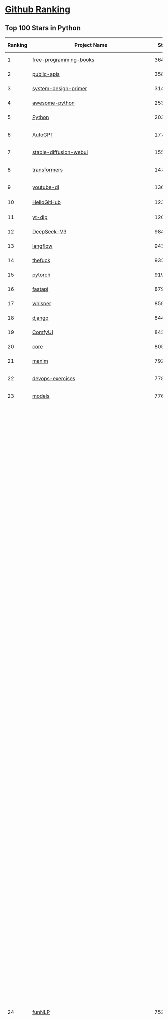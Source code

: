 [Github Ranking](../README.md)
==========

## Top 100 Stars in Python

| Ranking | Project Name | Stars | Forks | Language | Open Issues | Description | Last Commit |
| ------- | ------------ | ----- | ----- | -------- | ----------- | ----------- | ----------- |
| 1 | [free-programming-books](https://github.com/EbookFoundation/free-programming-books) | 364281 | 63862 | Python | 31 | :books: Freely available programming books | 2025-08-02T07:44:24Z |
| 2 | [public-apis](https://github.com/public-apis/public-apis) | 358715 | 37649 | Python | 2 | A collective list of free APIs | 2025-05-20T15:56:34Z |
| 3 | [system-design-primer](https://github.com/donnemartin/system-design-primer) | 314064 | 51576 | Python | 247 | Learn how to design large-scale systems. Prep for the system design interview.  Includes Anki flashcards. | 2025-05-21T11:13:33Z |
| 4 | [awesome-python](https://github.com/vinta/awesome-python) | 253150 | 26046 | Python | 0 | An opinionated list of awesome Python frameworks, libraries, software and resources. | 2025-07-17T16:35:51Z |
| 5 | [Python](https://github.com/TheAlgorithms/Python) | 203492 | 47138 | Python | 74 | All Algorithms implemented in Python | 2025-07-29T21:27:31Z |
| 6 | [AutoGPT](https://github.com/Significant-Gravitas/AutoGPT) | 177430 | 45921 | Python | 148 | AutoGPT is the vision of accessible AI for everyone, to use and to build on. Our mission is to provide the tools, so that you can focus on what matters. | 2025-08-02T23:24:08Z |
| 7 | [stable-diffusion-webui](https://github.com/AUTOMATIC1111/stable-diffusion-webui) | 155145 | 28789 | Python | 2362 | Stable Diffusion web UI | 2025-05-03T06:17:03Z |
| 8 | [transformers](https://github.com/huggingface/transformers) | 147784 | 29884 | Python | 1074 | 🤗 Transformers: the model-definition framework for state-of-the-art machine learning models in text, vision, audio, and multimodal models, for both inference and training.  | 2025-08-02T10:49:52Z |
| 9 | [youtube-dl](https://github.com/ytdl-org/youtube-dl) | 136730 | 10418 | Python | 3643 | Command-line program to download videos from YouTube.com and other video sites | 2025-05-04T11:53:05Z |
| 10 | [HelloGitHub](https://github.com/521xueweihan/HelloGitHub) | 123528 | 10597 | Python | 208 | :octocat: 分享 GitHub 上有趣、入门级的开源项目。Share interesting, entry-level open source projects on GitHub. | 2025-07-30T17:30:00Z |
| 11 | [yt-dlp](https://github.com/yt-dlp/yt-dlp) | 120950 | 9599 | Python | 1604 | A feature-rich command-line audio/video downloader | 2025-08-03T01:07:07Z |
| 12 | [DeepSeek-V3](https://github.com/deepseek-ai/DeepSeek-V3) | 98473 | 16043 | Python | 30 | None | 2025-06-27T08:46:37Z |
| 13 | [langflow](https://github.com/langflow-ai/langflow) | 94329 | 7240 | Python | 472 | Langflow is a powerful tool for building and deploying AI-powered agents and workflows. | 2025-08-03T00:31:45Z |
| 14 | [thefuck](https://github.com/nvbn/thefuck) | 93201 | 3735 | Python | 285 | Magnificent app which corrects your previous console command. | 2024-07-19T14:56:13Z |
| 15 | [pytorch](https://github.com/pytorch/pytorch) | 91998 | 24830 | Python | 15368 | Tensors and Dynamic neural networks in Python with strong GPU acceleration | 2025-08-03T03:51:25Z |
| 16 | [fastapi](https://github.com/fastapi/fastapi) | 87941 | 7675 | Python | 49 | FastAPI framework, high performance, easy to learn, fast to code, ready for production | 2025-08-01T14:33:00Z |
| 17 | [whisper](https://github.com/openai/whisper) | 85961 | 10560 | Python | 0 | Robust Speech Recognition via Large-Scale Weak Supervision | 2025-06-26T01:05:52Z |
| 18 | [django](https://github.com/django/django) | 84447 | 32744 | Python | 0 | The Web framework for perfectionists with deadlines. | 2025-08-01T07:43:22Z |
| 19 | [ComfyUI](https://github.com/comfyanonymous/ComfyUI) | 84203 | 9336 | Python | 2441 | The most powerful and modular diffusion model GUI, api and backend with a graph/nodes interface. | 2025-08-02T19:09:27Z |
| 20 | [core](https://github.com/home-assistant/core) | 80512 | 34531 | Python | 2394 | :house_with_garden: Open source home automation that puts local control and privacy first. | 2025-08-02T21:40:04Z |
| 21 | [manim](https://github.com/3b1b/manim) | 79258 | 6822 | Python | 449 | Animation engine for explanatory math videos | 2025-06-14T15:50:43Z |
| 22 | [devops-exercises](https://github.com/bregman-arie/devops-exercises) | 77816 | 17446 | Python | 35 | Linux, Jenkins, AWS, SRE, Prometheus, Docker, Python, Ansible, Git, Kubernetes, Terraform, OpenStack, SQL, NoSQL, Azure, GCP, DNS, Elastic, Network, Virtualization. DevOps Interview Questions | 2025-04-24T19:36:05Z |
| 23 | [models](https://github.com/tensorflow/models) | 77617 | 45525 | Python | 1076 | Models and examples built with TensorFlow | 2025-07-29T19:00:10Z |
| 24 | [funNLP](https://github.com/fighting41love/funNLP) | 75200 | 14940 | Python | 33 | 中英文敏感词、语言检测、中外手机/电话归属地/运营商查询、名字推断性别、手机号抽取、身份证抽取、邮箱抽取、中日文人名库、中文缩写库、拆字词典、词汇情感值、停用词、反动词表、暴恐词表、繁简体转换、英文模拟中文发音、汪峰歌词生成器、职业名称词库、同义词库、反义词库、否定词库、汽车品牌词库、汽车零件词库、连续英文切割、各种中文词向量、公司名字大全、古诗词库、IT词库、财经词库、成语词库、地名词库、历史名人词库、诗词词库、医学词库、饮食词库、法律词库、汽车词库、动物词库、中文聊天语料、中文谣言数据、百度中文问答数据集、句子相似度匹配算法集合、bert资源、文本生成&摘要相关工具、cocoNLP信息抽取工具、国内电话号码正则匹配、清华大学XLORE:中英文跨语言百科知识图谱、清华大学人工智能技术系列报告、自然语言生成、NLU太难了系列、自动对联数据及机器人、用户名黑名单列表、罪名法务名词及分类模型、微信公众号语料、cs224n深度学习自然语言处理课程、中文手写汉字识别、中文自然语言处理 语料/数据集、变量命名神器、分词语料库+代码、任务型对话英文数据集、ASR 语音数据集 + 基于深度学习的中文语音识别系统、笑声检测器、Microsoft多语言数字/单位/如日期时间识别包、中华新华字典数据库及api(包括常用歇后语、成语、词语和汉字)、文档图谱自动生成、SpaCy 中文模型、Common Voice语音识别数据集新版、神经网络关系抽取、基于bert的命名实体识别、关键词(Keyphrase)抽取包pke、基于医疗领域知识图谱的问答系统、基于依存句法与语义角色标注的事件三元组抽取、依存句法分析4万句高质量标注数据、cnocr：用来做中文OCR的Python3包、中文人物关系知识图谱项目、中文nlp竞赛项目及代码汇总、中文字符数据、speech-aligner: 从“人声语音”及其“语言文本”产生音素级别时间对齐标注的工具、AmpliGraph: 知识图谱表示学习(Python)库：知识图谱概念链接预测、Scattertext 文本可视化(python)、语言/知识表示工具：BERT & ERNIE、中文对比英文自然语言处理NLP的区别综述、Synonyms中文近义词工具包、HarvestText领域自适应文本挖掘工具（新词发现-情感分析-实体链接等）、word2word：(Python)方便易用的多语言词-词对集：62种语言/3,564个多语言对、语音识别语料生成工具：从具有音频/字幕的在线视频创建自动语音识别(ASR)语料库、构建医疗实体识别的模型（包含词典和语料标注）、单文档非监督的关键词抽取、Kashgari中使用gpt-2语言模型、开源的金融投资数据提取工具、文本自动摘要库TextTeaser: 仅支持英文、人民日报语料处理工具集、一些关于自然语言的基本模型、基于14W歌曲知识库的问答尝试--功能包括歌词接龙and已知歌词找歌曲以及歌曲歌手歌词三角关系的问答、基于Siamese bilstm模型的相似句子判定模型并提供训练数据集和测试数据集、用Transformer编解码模型实现的根据Hacker News文章标题自动生成评论、用BERT进行序列标记和文本分类的模板代码、LitBank：NLP数据集——支持自然语言处理和计算人文学科任务的100部带标记英文小说语料、百度开源的基准信息抽取系统、虚假新闻数据集、Facebook: LAMA语言模型分析，提供Transformer-XL/BERT/ELMo/GPT预训练语言模型的统一访问接口、CommonsenseQA：面向常识的英文QA挑战、中文知识图谱资料、数据及工具、各大公司内部里大牛分享的技术文档 PDF 或者 PPT、自然语言生成SQL语句（英文）、中文NLP数据增强（EDA）工具、英文NLP数据增强工具 、基于医药知识图谱的智能问答系统、京东商品知识图谱、基于mongodb存储的军事领域知识图谱问答项目、基于远监督的中文关系抽取、语音情感分析、中文ULMFiT-情感分析-文本分类-语料及模型、一个拍照做题程序、世界各国大规模人名库、一个利用有趣中文语料库 qingyun 训练出来的中文聊天机器人、中文聊天机器人seqGAN、省市区镇行政区划数据带拼音标注、教育行业新闻语料库包含自动文摘功能、开放了对话机器人-知识图谱-语义理解-自然语言处理工具及数据、中文知识图谱：基于百度百科中文页面-抽取三元组信息-构建中文知识图谱、masr: 中文语音识别-提供预训练模型-高识别率、Python音频数据增广库、中文全词覆盖BERT及两份阅读理解数据、ConvLab：开源多域端到端对话系统平台、中文自然语言处理数据集、基于最新版本rasa搭建的对话系统、基于TensorFlow和BERT的管道式实体及关系抽取、一个小型的证券知识图谱/知识库、复盘所有NLP比赛的TOP方案、OpenCLaP：多领域开源中文预训练语言模型仓库、UER：基于不同语料+编码器+目标任务的中文预训练模型仓库、中文自然语言处理向量合集、基于金融-司法领域(兼有闲聊性质)的聊天机器人、g2pC：基于上下文的汉语读音自动标记模块、Zincbase 知识图谱构建工具包、诗歌质量评价/细粒度情感诗歌语料库、快速转化「中文数字」和「阿拉伯数字」、百度知道问答语料库、基于知识图谱的问答系统、jieba_fast 加速版的jieba、正则表达式教程、中文阅读理解数据集、基于BERT等最新语言模型的抽取式摘要提取、Python利用深度学习进行文本摘要的综合指南、知识图谱深度学习相关资料整理、维基大规模平行文本语料、StanfordNLP 0.2.0：纯Python版自然语言处理包、NeuralNLP-NeuralClassifier：腾讯开源深度学习文本分类工具、端到端的封闭域对话系统、中文命名实体识别：NeuroNER vs. BertNER、新闻事件线索抽取、2019年百度的三元组抽取比赛：“科学空间队”源码、基于依存句法的开放域文本知识三元组抽取和知识库构建、中文的GPT2训练代码、ML-NLP - 机器学习(Machine Learning)NLP面试中常考到的知识点和代码实现、nlp4han:中文自然语言处理工具集(断句/分词/词性标注/组块/句法分析/语义分析/NER/N元语法/HMM/代词消解/情感分析/拼写检查、XLM：Facebook的跨语言预训练语言模型、用基于BERT的微调和特征提取方法来进行知识图谱百度百科人物词条属性抽取、中文自然语言处理相关的开放任务-数据集-当前最佳结果、CoupletAI - 基于CNN+Bi-LSTM+Attention 的自动对对联系统、抽象知识图谱、MiningZhiDaoQACorpus - 580万百度知道问答数据挖掘项目、brat rapid annotation tool: 序列标注工具、大规模中文知识图谱数据：1.4亿实体、数据增强在机器翻译及其他nlp任务中的应用及效果、allennlp阅读理解:支持多种数据和模型、PDF表格数据提取工具 、 Graphbrain：AI开源软件库和科研工具，目的是促进自动意义提取和文本理解以及知识的探索和推断、简历自动筛选系统、基于命名实体识别的简历自动摘要、中文语言理解测评基准，包括代表性的数据集&基准模型&语料库&排行榜、树洞 OCR 文字识别 、从包含表格的扫描图片中识别表格和文字、语声迁移、Python口语自然语言处理工具集(英文)、 similarity：相似度计算工具包，java编写、海量中文预训练ALBERT模型 、Transformers 2.0 、基于大规模音频数据集Audioset的音频增强 、Poplar：网页版自然语言标注工具、图片文字去除，可用于漫画翻译 、186种语言的数字叫法库、Amazon发布基于知识的人-人开放领域对话数据集 、中文文本纠错模块代码、繁简体转换 、 Python实现的多种文本可读性评价指标、类似于人名/地名/组织机构名的命名体识别数据集 、东南大学《知识图谱》研究生课程(资料)、. 英文拼写检查库 、 wwsearch是企业微信后台自研的全文检索引擎、CHAMELEON：深度学习新闻推荐系统元架构 、 8篇论文梳理BERT相关模型进展与反思、DocSearch：免费文档搜索引擎、 LIDA：轻量交互式对话标注工具 、aili - the fastest in-memory index in the East 东半球最快并发索引 、知识图谱车音工作项目、自然语言生成资源大全 、中日韩分词库mecab的Python接口库、中文文本摘要/关键词提取、汉字字符特征提取器 (featurizer)，提取汉字的特征（发音特征、字形特征）用做深度学习的特征、中文生成任务基准测评 、中文缩写数据集、中文任务基准测评 - 代表性的数据集-基准(预训练)模型-语料库-baseline-工具包-排行榜、PySS3：面向可解释AI的SS3文本分类器机器可视化工具 、中文NLP数据集列表、COPE - 格律诗编辑程序、doccano：基于网页的开源协同多语言文本标注工具 、PreNLP：自然语言预处理库、简单的简历解析器，用来从简历中提取关键信息、用于中文闲聊的GPT2模型：GPT2-chitchat、基于检索聊天机器人多轮响应选择相关资源列表(Leaderboards、Datasets、Papers)、(Colab)抽象文本摘要实现集锦(教程 、词语拼音数据、高效模糊搜索工具、NLP数据增广资源集、微软对话机器人框架 、 GitHub Typo Corpus：大规模GitHub多语言拼写错误/语法错误数据集、TextCluster：短文本聚类预处理模块 Short text cluster、面向语音识别的中文文本规范化、BLINK：最先进的实体链接库、BertPunc：基于BERT的最先进标点修复模型、Tokenizer：快速、可定制的文本词条化库、中文语言理解测评基准，包括代表性的数据集、基准(预训练)模型、语料库、排行榜、spaCy 医学文本挖掘与信息提取 、 NLP任务示例项目代码集、 python拼写检查库、chatbot-list - 行业内关于智能客服、聊天机器人的应用和架构、算法分享和介绍、语音质量评价指标(MOSNet, BSSEval, STOI, PESQ, SRMR)、 用138GB语料训练的法文RoBERTa预训练语言模型 、BERT-NER-Pytorch：三种不同模式的BERT中文NER实验、无道词典 - 有道词典的命令行版本，支持英汉互查和在线查询、2019年NLP亮点回顾、 Chinese medical dialogue data 中文医疗对话数据集 、最好的汉字数字(中文数字)-阿拉伯数字转换工具、 基于百科知识库的中文词语多词义/义项获取与特定句子词语语义消歧、awesome-nlp-sentiment-analysis - 情感分析、情绪原因识别、评价对象和评价词抽取、LineFlow：面向所有深度学习框架的NLP数据高效加载器、中文医学NLP公开资源整理 、MedQuAD：(英文)医学问答数据集、将自然语言数字串解析转换为整数和浮点数、Transfer Learning in Natural Language Processing (NLP) 、面向语音识别的中文/英文发音辞典、Tokenizers：注重性能与多功能性的最先进分词器、CLUENER 细粒度命名实体识别 Fine Grained Named Entity Recognition、 基于BERT的中文命名实体识别、中文谣言数据库、NLP数据集/基准任务大列表、nlp相关的一些论文及代码, 包括主题模型、词向量(Word Embedding)、命名实体识别(NER)、文本分类(Text Classificatin)、文本生成(Text Generation)、文本相似性(Text Similarity)计算等，涉及到各种与nlp相关的算法，基于keras和tensorflow 、Python文本挖掘/NLP实战示例、 Blackstone：面向非结构化法律文本的spaCy pipeline和NLP模型通过同义词替换实现文本“变脸” 、中文 预训练 ELECTREA 模型: 基于对抗学习 pretrain Chinese Model 、albert-chinese-ner - 用预训练语言模型ALBERT做中文NER 、基于GPT2的特定主题文本生成/文本增广、开源预训练语言模型合集、多语言句向量包、编码、标记和实现：一种可控高效的文本生成方法、 英文脏话大列表 、attnvis：GPT2、BERT等transformer语言模型注意力交互可视化、CoVoST：Facebook发布的多语种语音-文本翻译语料库，包括11种语言(法语、德语、荷兰语、俄语、西班牙语、意大利语、土耳其语、波斯语、瑞典语、蒙古语和中文)的语音、文字转录及英文译文、Jiagu自然语言处理工具 - 以BiLSTM等模型为基础，提供知识图谱关系抽取 中文分词 词性标注 命名实体识别 情感分析 新词发现 关键词 文本摘要 文本聚类等功能、用unet实现对文档表格的自动检测，表格重建、NLP事件提取文献资源列表 、 金融领域自然语言处理研究资源大列表、CLUEDatasetSearch - 中英文NLP数据集：搜索所有中文NLP数据集，附常用英文NLP数据集 、medical_NER - 中文医学知识图谱命名实体识别 、(哈佛)讲因果推理的免费书、知识图谱相关学习资料/数据集/工具资源大列表、Forte：灵活强大的自然语言处理pipeline工具集 、Python字符串相似性算法库、PyLaia：面向手写文档分析的深度学习工具包、TextFooler：针对文本分类/推理的对抗文本生成模块、Haystack：灵活、强大的可扩展问答(QA)框架、中文关键短语抽取工具 | 2024-05-10T07:38:24Z |
| 25 | [Deep-Live-Cam](https://github.com/hacksider/Deep-Live-Cam) | 72226 | 10399 | Python | 64 | real time face swap and one-click video deepfake with only a single image | 2025-08-01T18:56:26Z |
| 26 | [d2l-zh](https://github.com/d2l-ai/d2l-zh) | 71290 | 11768 | Python | 0 | 《动手学深度学习》：面向中文读者、能运行、可讨论。中英文版被70多个国家的500多所大学用于教学。 | 2024-07-30T09:32:19Z |
| 27 | [screenshot-to-code](https://github.com/abi/screenshot-to-code) | 70504 | 8711 | Python | 100 | Drop in a screenshot and convert it to clean code (HTML/Tailwind/React/Vue) | 2025-07-27T20:51:24Z |
| 28 | [markitdown](https://github.com/microsoft/markitdown) | 70109 | 3789 | Python | 246 | Python tool for converting files and office documents to Markdown. | 2025-06-04T04:09:25Z |
| 29 | [flask](https://github.com/pallets/flask) | 70102 | 16505 | Python | 6 | The Python micro framework for building web applications. | 2025-06-12T20:48:14Z |
| 30 | [awesome-machine-learning](https://github.com/josephmisiti/awesome-machine-learning) | 69175 | 15029 | Python | 1 | A curated list of awesome Machine Learning frameworks, libraries and software. | 2025-06-25T14:00:11Z |
| 31 | [gpt_academic](https://github.com/binary-husky/gpt_academic) | 69038 | 8370 | Python | 262 | 为GPT/GLM等LLM大语言模型提供实用化交互接口，特别优化论文阅读/润色/写作体验，模块化设计，支持自定义快捷按钮&函数插件，支持Python和C++等项目剖析&自译解功能，PDF/LaTex论文翻译&总结功能，支持并行问询多种LLM模型，支持chatglm3等本地模型。接入通义千问, deepseekcoder, 讯飞星火, 文心一言, llama2, rwkv, claude2, moss等。 | 2025-07-31T14:22:25Z |
| 32 | [PayloadsAllTheThings](https://github.com/swisskyrepo/PayloadsAllTheThings) | 68919 | 15766 | Python | 0 | A list of useful payloads and bypass for Web Application Security and Pentest/CTF | 2025-07-29T17:10:42Z |
| 33 | [cpython](https://github.com/python/cpython) | 68135 | 32494 | Python | 7250 | The Python programming language | 2025-08-02T15:49:34Z |
| 34 | [sherlock](https://github.com/sherlock-project/sherlock) | 67724 | 7783 | Python | 102 | Hunt down social media accounts by username across social networks | 2025-05-06T09:55:10Z |
| 35 | [browser-use](https://github.com/browser-use/browser-use) | 66803 | 7708 | Python | 495 | 🌐 Make websites accessible for AI agents. Automate tasks online with ease. | 2025-08-02T22:21:02Z |
| 36 | [new-pac](https://github.com/Alvin9999/new-pac) | 66275 | 10210 | Python | 431 | 翻墙-科学上网、自由上网、免费科学上网、免费翻墙、fanqiang、油管youtube/视频下载、软件、VPN、一键翻墙浏览器，vps一键搭建翻墙服务器脚本/教程，免费shadowsocks/ss/ssr/v2ray/goflyway账号/节点，翻墙梯子，电脑、手机、iOS、安卓、windows、Mac、Linux、路由器翻墙、科学上网、youtube视频下载、youtube油管镜像/免翻墙网站、美区apple id共享账号、翻墙-科学上网-梯子 | 2025-08-03T03:40:46Z |
| 37 | [ansible](https://github.com/ansible/ansible) | 65810 | 24055 | Python | 550 | Ansible is a radically simple IT automation platform that makes your applications and systems easier to deploy and maintain. Automate everything from code deployment to network configuration to cloud management, in a language that approaches plain English, using SSH, with no agents to install on remote systems. https://docs.ansible.com. | 2025-07-31T15:35:16Z |
| 38 | [gpt4free](https://github.com/xtekky/gpt4free) | 64795 | 13687 | Python | 15 | The official gpt4free repository \| various collection of powerful language models \| o4, o3 and deepseek r1, gpt-4.1, gemini 2.5 | 2025-08-01T10:08:33Z |
| 39 | [keras](https://github.com/keras-team/keras) | 63264 | 19600 | Python | 230 | Deep Learning for humans | 2025-08-01T21:35:24Z |
| 40 | [scikit-learn](https://github.com/scikit-learn/scikit-learn) | 62869 | 26096 | Python | 1575 | scikit-learn: machine learning in Python | 2025-08-01T23:21:14Z |
| 41 | [annotated_deep_learning_paper_implementations](https://github.com/labmlai/annotated_deep_learning_paper_implementations) | 62257 | 6309 | Python | 24 | 🧑‍🏫 60+ Implementations/tutorials of deep learning papers with side-by-side notes 📝; including transformers (original, xl, switch, feedback, vit, ...), optimizers (adam, adabelief, sophia, ...), gans(cyclegan, stylegan2, ...), 🎮 reinforcement learning (ppo, dqn), capsnet, distillation, ... 🧠 | 2025-08-01T10:20:35Z |
| 42 | [OpenHands](https://github.com/All-Hands-AI/OpenHands) | 61633 | 7319 | Python | 297 | 🙌 OpenHands: Code Less, Make More | 2025-08-03T01:46:23Z |
| 43 | [ragflow](https://github.com/infiniflow/ragflow) | 61520 | 6232 | Python | 2528 | RAGFlow is an open-source RAG (Retrieval-Augmented Generation) engine based on deep document understanding. | 2025-08-02T13:14:43Z |
| 44 | [open-interpreter](https://github.com/openinterpreter/open-interpreter) | 60118 | 5139 | Python | 225 | A natural language interface for computers | 2025-07-29T16:57:33Z |
| 45 | [localstack](https://github.com/localstack/localstack) | 59929 | 4207 | Python | 234 | 💻 A fully functional local AWS cloud stack. Develop and test your cloud & Serverless apps offline | 2025-08-02T21:37:07Z |
| 46 | [llama](https://github.com/meta-llama/llama) | 58578 | 9792 | Python | 442 | Inference code for Llama models | 2025-01-26T21:42:26Z |
| 47 | [scrapy](https://github.com/scrapy/scrapy) | 57817 | 10985 | Python | 461 | Scrapy, a fast high-level web crawling & scraping framework for Python. | 2025-08-01T09:01:40Z |
| 48 | [MetaGPT](https://github.com/FoundationAgents/MetaGPT) | 57638 | 6932 | Python | 13 | 🌟 The Multi-Agent Framework: First AI Software Company, Towards Natural Language Programming | 2025-06-30T11:45:55Z |
| 49 | [private-gpt](https://github.com/zylon-ai/private-gpt) | 56385 | 7570 | Python | 251 | Interact with your documents using the power of GPT, 100% privately, no data leaks | 2024-11-13T19:30:32Z |
| 50 | [you-get](https://github.com/soimort/you-get) | 56245 | 9799 | Python | 0 | :arrow_double_down: Dumb downloader that scrapes the web | 2025-04-27T15:33:25Z |
| 51 | [openpilot](https://github.com/commaai/openpilot) | 55648 | 10003 | Python | 124 | openpilot is an operating system for robotics. Currently, it upgrades the driver assistance system on 300+ supported cars. | 2025-08-03T03:51:03Z |
| 52 | [LLaMA-Factory](https://github.com/hiyouga/LLaMA-Factory) | 55413 | 6803 | Python | 534 | Unified Efficient Fine-Tuning of 100+ LLMs & VLMs (ACL 2024) | 2025-07-30T15:05:14Z |
| 53 | [face_recognition](https://github.com/ageitgey/face_recognition) | 55167 | 13643 | Python | 774 | The world's simplest facial recognition api for Python and the command line | 2024-08-21T06:22:36Z |
| 54 | [awesome-llm-apps](https://github.com/Shubhamsaboo/awesome-llm-apps) | 54899 | 6418 | Python | 3 | Collection of awesome LLM apps with AI Agents and RAG using OpenAI, Anthropic, Gemini and opensource models. | 2025-08-01T03:04:20Z |
| 55 | [yolov5](https://github.com/ultralytics/yolov5) | 54871 | 17115 | Python | 253 | YOLOv5 🚀 in PyTorch > ONNX > CoreML > TFLite | 2025-07-14T04:50:34Z |
| 56 | [Real-Time-Voice-Cloning](https://github.com/CorentinJ/Real-Time-Voice-Cloning) | 54789 | 9049 | Python | 204 | Clone a voice in 5 seconds to generate arbitrary speech in real-time | 2025-05-30T11:41:05Z |
| 57 | [gpt-engineer](https://github.com/AntonOsika/gpt-engineer) | 54628 | 7235 | Python | 30 | CLI platform to experiment with codegen. Precursor to: https://lovable.dev | 2025-05-14T10:15:10Z |
| 58 | [faceswap](https://github.com/deepfakes/faceswap) | 54340 | 13427 | Python | 33 | Deepfakes Software For All | 2025-07-11T17:20:12Z |
| 59 | [vllm](https://github.com/vllm-project/vllm) | 53800 | 9095 | Python | 1815 | A high-throughput and memory-efficient inference and serving engine for LLMs | 2025-08-03T02:42:01Z |
| 60 | [requests](https://github.com/psf/requests) | 53114 | 9519 | Python | 197 | A simple, yet elegant, HTTP library. | 2025-07-28T19:09:44Z |
| 61 | [hackingtool](https://github.com/Z4nzu/hackingtool) | 53113 | 5724 | Python | 52 | ALL IN ONE Hacking Tool For Hackers | 2025-03-03T15:17:19Z |
| 62 | [rich](https://github.com/Textualize/rich) | 53111 | 1861 | Python | 208 | Rich is a Python library for rich text and beautiful formatting in the terminal. | 2025-07-25T07:35:18Z |
| 63 | [PaddleOCR](https://github.com/PaddlePaddle/PaddleOCR) | 52213 | 8477 | Python | 129 | Awesome multilingual OCR and Document Parsing toolkits based on PaddlePaddle (practical ultra lightweight OCR system, support 80+ languages recognition, provide data annotation and synthesis tools, support training and deployment among server, mobile, embedded and IoT devices) | 2025-07-29T06:30:46Z |
| 64 | [grok-1](https://github.com/xai-org/grok-1) | 50395 | 8359 | Python | 0 | Grok open release | 2024-08-30T04:17:25Z |
| 65 | [crawl4ai](https://github.com/unclecode/crawl4ai) | 50208 | 4887 | Python | 164 | 🚀🤖 Crawl4AI: Open-source LLM Friendly Web Crawler & Scraper. Don't be shy, join here: https://discord.gg/jP8KfhDhyN | 2025-07-31T07:21:03Z |
| 66 | [GPT-SoVITS](https://github.com/RVC-Boss/GPT-SoVITS) | 49542 | 5434 | Python | 704 | 1 min voice data can also be used to train a good TTS model! (few shot voice cloning) | 2025-08-02T09:47:15Z |
| 67 | [OpenManus](https://github.com/FoundationAgents/OpenManus) | 48615 | 8506 | Python | 401 | No fortress, purely open ground.  OpenManus is Coming. | 2025-07-28T16:26:05Z |
| 68 | [autogen](https://github.com/microsoft/autogen) | 48193 | 7358 | Python | 388 | A programming framework for agentic AI 🤖 PyPi: autogen-agentchat Discord: https://aka.ms/autogen-discord Office Hour: https://aka.ms/autogen-officehour | 2025-08-03T00:56:46Z |
| 69 | [30-Days-Of-Python](https://github.com/Asabeneh/30-Days-Of-Python) | 48143 | 9192 | Python | 53 | 30 days of Python programming challenge is a step-by-step guide to learn the Python programming language in 30 days. This challenge may take more than100 days, follow your own pace.  These videos may help too: https://www.youtube.com/channel/UC7PNRuno1rzYPb1xLa4yktw | 2025-06-04T21:49:56Z |
| 70 | [professional-programming](https://github.com/charlax/professional-programming) | 47885 | 3807 | Python | 1 | A collection of learning resources for curious software engineers | 2025-07-28T09:41:42Z |
| 71 | [OpenBB](https://github.com/OpenBB-finance/OpenBB) | 47660 | 4354 | Python | 48 | Investment Research for Everyone, Everywhere. | 2025-07-31T00:03:13Z |
| 72 | [big-list-of-naughty-strings](https://github.com/minimaxir/big-list-of-naughty-strings) | 47362 | 2159 | Python | 69 | The Big List of Naughty Strings is a list of strings which have a high probability of causing issues when used as user-input data. | 2024-04-18T03:26:59Z |
| 73 | [pandas](https://github.com/pandas-dev/pandas) | 46171 | 18745 | Python | 3652 | Flexible and powerful data analysis / manipulation library for Python, providing labeled data structures similar to R data.frame objects, statistical functions, and much more | 2025-08-02T20:52:25Z |
| 74 | [Fooocus](https://github.com/lllyasviel/Fooocus) | 45957 | 7339 | Python | 210 | Focus on prompting and generating | 2025-01-24T10:55:35Z |
| 75 | [odoo](https://github.com/odoo/odoo) | 44802 | 28935 | Python | 3264 | Odoo. Open Source Apps To Grow Your Business. | 2025-08-03T00:30:27Z |
| 76 | [text-generation-webui](https://github.com/oobabooga/text-generation-webui) | 44540 | 5735 | Python | 2573 | LLM UI with advanced features, easy setup, and multiple backend support. | 2025-08-01T18:04:50Z |
| 77 | [ultralytics](https://github.com/ultralytics/ultralytics) | 43905 | 8574 | Python | 254 | Ultralytics YOLO 🚀 | 2025-08-02T22:46:19Z |
| 78 | [llama_index](https://github.com/run-llama/llama_index) | 43469 | 6250 | Python | 226 | LlamaIndex is the leading framework for building LLM-powered agents over your data. | 2025-08-02T04:20:08Z |
| 79 | [nanoGPT](https://github.com/karpathy/nanoGPT) | 43344 | 7291 | Python | 225 | The simplest, fastest repository for training/finetuning medium-sized GPTs. | 2024-12-09T23:53:04Z |
| 80 | [unsloth](https://github.com/unslothai/unsloth) | 43095 | 3457 | Python | 675 | Fine-tuning & Reinforcement Learning for LLMs. 🦥 Train Qwen3, Llama 4, DeepSeek-R1, Gemma 3, TTS 2x faster with 70% less VRAM. | 2025-08-02T10:39:39Z |
| 81 | [python-patterns](https://github.com/faif/python-patterns) | 41805 | 7027 | Python | 10 | A collection of design patterns/idioms in Python | 2025-07-19T00:16:40Z |
| 82 | [TTS](https://github.com/coqui-ai/TTS) | 41772 | 5456 | Python | 4 | 🐸💬 - a deep learning toolkit for Text-to-Speech, battle-tested in research and production | 2024-08-16T12:07:14Z |
| 83 | [sentry](https://github.com/getsentry/sentry) | 41616 | 4401 | Python | 2174 | Developer-first error tracking and performance monitoring | 2025-08-02T21:29:44Z |
| 84 | [stablediffusion](https://github.com/Stability-AI/stablediffusion) | 41460 | 5291 | Python | 248 | High-Resolution Image Synthesis with Latent Diffusion Models | 2025-06-25T14:18:37Z |
| 85 | [airflow](https://github.com/apache/airflow) | 41351 | 15397 | Python | 1288 | Apache Airflow - A platform to programmatically author, schedule, and monitor workflows | 2025-08-03T02:59:08Z |
| 86 | [diagrams](https://github.com/mingrammer/diagrams) | 41250 | 2653 | Python | 309 | :art: Diagram as Code for prototyping cloud system architectures | 2025-07-22T11:31:47Z |
| 87 | [ailearning](https://github.com/apachecn/ailearning) | 41208 | 11578 | Python | 3 | AiLearning：数据分析+机器学习实战+线性代数+PyTorch+NLTK+TF2 | 2024-11-12T16:21:55Z |
| 88 | [MinerU](https://github.com/opendatalab/MinerU) | 41177 | 3386 | Python | 117 | A high-quality tool for convert PDF to Markdown and JSON.一站式开源高质量数据提取工具，将PDF转换成Markdown和JSON格式。 | 2025-08-02T05:58:52Z |
| 89 | [ChatGLM-6B](https://github.com/zai-org/ChatGLM-6B) | 41111 | 5217 | Python | 557 | ChatGLM-6B: An Open Bilingual Dialogue Language Model \| 开源双语对话语言模型 | 2024-06-27T04:05:25Z |
| 90 | [ColossalAI](https://github.com/hpcaitech/ColossalAI) | 41060 | 4525 | Python | 434 | Making large AI models cheaper, faster and more accessible | 2025-07-30T10:14:48Z |
| 91 | [freqtrade](https://github.com/freqtrade/freqtrade) | 41003 | 8274 | Python | 27 | Free, open source crypto trading bot | 2025-08-02T09:24:56Z |
| 92 | [black](https://github.com/psf/black) | 40746 | 2617 | Python | 327 | The uncompromising Python code formatter | 2025-07-29T14:31:26Z |
| 93 | [streamlit](https://github.com/streamlit/streamlit) | 40724 | 3630 | Python | 1108 | Streamlit — A faster way to build and share data apps. | 2025-08-02T06:43:54Z |
| 94 | [mitmproxy](https://github.com/mitmproxy/mitmproxy) | 40007 | 4265 | Python | 333 | An interactive TLS-capable intercepting HTTP proxy for penetration testers and software developers. | 2025-08-01T22:48:29Z |
| 95 | [cheat.sh](https://github.com/chubin/cheat.sh) | 39750 | 1839 | Python | 124 | the only cheat sheet you need | 2025-08-01T10:34:23Z |
| 96 | [DeepSpeed](https://github.com/deepspeedai/DeepSpeed) | 39580 | 4497 | Python | 1081 | DeepSpeed is a deep learning optimization library that makes distributed training and inference easy, efficient, and effective. | 2025-08-03T00:01:57Z |
| 97 | [bert](https://github.com/google-research/bert) | 39379 | 9695 | Python | 790 | TensorFlow code and pre-trained models for BERT | 2024-07-23T23:39:41Z |
| 98 | [gradio](https://github.com/gradio-app/gradio) | 39309 | 3011 | Python | 436 | Build and share delightful machine learning apps, all in Python. 🌟 Star to support our work! | 2025-08-02T00:00:17Z |
| 99 | [Deep-Learning-Papers-Reading-Roadmap](https://github.com/floodsung/Deep-Learning-Papers-Reading-Roadmap) | 39197 | 7350 | Python | 52 | Deep Learning papers reading roadmap for anyone who are eager to learn this amazing tech! | 2022-11-27T13:18:32Z |
| 100 | [ai-hedge-fund](https://github.com/virattt/ai-hedge-fund) | 38953 | 6849 | Python | 16 | An AI Hedge Fund Team | 2025-08-02T13:28:37Z |

